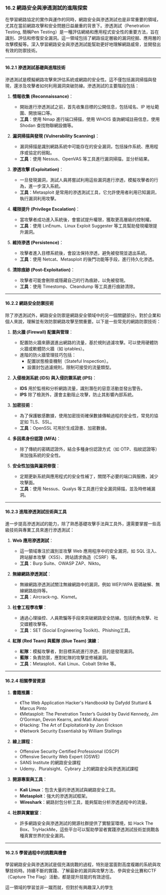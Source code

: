 ### **16.2 網路安全與滲透測試的進階探索**

在學習網路協定的實作與運作的同時，網路安全與滲透測試也是非常重要的領域，尤其在當前網路攻擊和安全問題日益嚴重的背景下。滲透測試（Penetration Testing, 簡稱Pen Testing）是一種評估網絡和應用程式安全性的重要方法，旨在識別、評估和修復安全漏洞。這一領域包括了網路協定層級的漏洞挖掘、應用層的攻擊模擬等。深入學習網路安全與滲透測試能幫助更好地理解網路威脅，並開發出有效的防禦技術。

---

#### **16.2.1 滲透測試基礎與進階技術**

滲透測試是模擬網路攻擊來評估系統或網路的安全性。這不僅包括漏洞掃描與發現，還涉及攻擊者如何利用漏洞突破防線。滲透測試的主要階段包括：

1. **情報收集 (Reconnaissance)**：
   - 開始進行滲透測試之前，首先收集目標的公開信息，包括域名、IP 地址範圍、開放端口等。
   - **工具**：使用 Nmap 進行端口掃描，使用 WHOIS 查詢網域註冊信息，使用 Shodan 查找物聯網設備等。

2. **漏洞掃描與發現 (Vulnerability Scanning)**：
   - 漏洞掃描是識別網路系統中可能存在的安全漏洞，包括操作系統、應用程序或協定的弱點。
   - **工具**：使用 Nessus、OpenVAS 等工具進行漏洞掃描，並分析結果。

3. **滲透攻擊 (Exploitation)**：
   - 一旦發現漏洞，測試人員將嘗試利用這些漏洞進行滲透，模擬攻擊者的行為，進一步深入系統。
   - **工具**：Metasploit 是常用的滲透測試工具，它允許使用者利用已知漏洞，執行漏洞利用攻擊。

4. **權限提升 (Privilege Escalation)**：
   - 當攻擊者成功進入系統後，會嘗試提升權限，獲取更高層級的控制權。
   - **工具**：使用 LinEnum、Linux Exploit Suggester 等工具幫助發現權限提升漏洞。

5. **維持滲透 (Persistence)**：
   - 攻擊者進入目標系統後，會設法保持滲透，避免被發現並退出系統。
   - **工具**：使用 Netcat、Metasploit 的後門功能等手段，進行持久化滲透。

6. **清除痕跡 (Post-Exploitation)**：
   - 攻擊者可能會刪除或隱藏自己的行為痕跡，以免被發現。
   - **工具**：使用 Timestomp、Cleandump 等工具進行痕跡清除。

---

#### **16.2.2 網路安全防禦技術**

除了滲透測試外，網路安全防禦是網路安全領域中的另一個關鍵部分。對於企業和個人來說，理解並有效防禦網路攻擊至關重要。以下是一些常見的網路防禦技術：

1. **防火牆 (Firewall) 配置與管理**：
   - 配置防火牆來篩選進出網路的流量，基於規則過濾攻擊。可以使用硬體防火牆或軟體防火牆（如 iptables）。
   - 進階的防火牆管理技巧包括：
     - 配置狀態檢查機制（Stateful Inspection）。
     - 設置封包過濾規則，限制可接受的流量類型。

2. **入侵檢測系統 (IDS) 與入侵防禦系統 (IPS)**：
   - **IDS** 用於監視和分析網路流量，識別潛在的惡意活動並發出警告。
   - **IPS** 除了檢測外，還會主動阻止攻擊，防止其影響內部系統。

3. **加密技術**：
   - 為了保護敏感數據，使用加密技術確保數據傳輸過程的安全性，常見的協定如 TLS、SSL。
   - **工具**：OpenSSL 可用於生成證書、加密數據。

4. **多因素身份認證 (MFA)**：
   - 除了傳統的密碼認證外，結合多種身份認證方式（如 OTP、指紋認證等）來加強系統的安全性。

5. **安全性加強與漏洞修復**：
   - 定期更新系統與應用程式的安全性補丁，關閉不必要的端口與服務，減少攻擊面。
   - **工具**：使用 Nessus、Qualys 等工具進行安全漏洞掃描，並及時修補漏洞。

---

#### **16.2.3 進階滲透測試技術與工具**

進一步提高滲透測試的能力，除了熟悉基礎攻擊手法與工具外，還需要掌握一些高級技術與專業工具來進行滲透測試：

1. **Web 應用滲透測試**：
   - 這一領域專注於識別並攻擊 Web 應用程序中的安全漏洞，如 SQL 注入、跨站腳本攻擊（XSS）、跨站請求偽造（CSRF）等。
   - **工具**：Burp Suite、OWASP ZAP、Nikto。

2. **無線網路滲透測試**：
   - 無線網路滲透測試關注無線網路中的漏洞，例如 WEP/WPA 密碼破解、無線網路劫持等。
   - **工具**：Aircrack-ng、Kismet。

3. **社會工程學攻擊**：
   - 通過心理操控、人員欺騙等手段來突破網路安全防線。包括釣魚攻擊、社交媒體攻擊等。
   - **工具**：SET (Social Engineering Toolkit)、Phishing工具。

4. **紅隊 (Red Team) 與藍隊 (Blue Team) 演練**：
   - **紅隊**：模擬攻擊者，對目標系統進行滲透，目的是發現漏洞。
   - **藍隊**：負責防禦，應對紅隊的攻擊並修補漏洞。
   - **工具**：Metasploit、Kali Linux、Cobalt Strike 等。

---

#### **16.2.4 相關學習資源**

1. **書籍推薦**：
   - 《The Web Application Hacker's Handbook》 by Dafydd Stuttard & Marcus Pinto
   - 《Metasploit: The Penetration Tester’s Guide》 by David Kennedy, Jim O’Gorman, Devon Kearns, and Mati Aharoni
   - 《Hacking: The Art of Exploitation》 by Jon Erickson
   - 《Network Security Essentials》 by William Stallings

2. **線上課程**：
   - Offensive Security Certified Professional (OSCP)
   - Offensive Security Web Expert (OSWE)
   - SANS Institute 的網路安全課程
   - Udemy、Pluralsight、Cybrary 上的網路安全與滲透測試課程

3. **開源專案與工具**：
   - **Kali Linux**：包含大量的滲透測試與網路安全工具。
   - **Metasploit**：強大的滲透測試框架。
   - **Wireshark**：網路封包分析工具，能夠幫助分析滲透過程中的流量。

4. **社群與實驗室**：
   - 許多網路安全與滲透測試的開源社群提供了實驗室環境，如 Hack The Box、TryHackMe，這些平台可以幫助學習者實踐滲透測試技術並挑戰各種真實世界的安全漏洞。

---

#### **16.2.5 學習過程中的挑戰與機會**

學習網路安全與滲透測試是個充滿挑戰的過程，特別是當面對高度複雜的系統與攻擊技術時。持續不斷的實踐、了解最新的漏洞與攻擊方法、參與安全比賽和CTF（Capture The Flag）活動，都是提升技能的有效途徑。

這一領域的學習並非一蹴而就，但對於有興趣深入的學生
